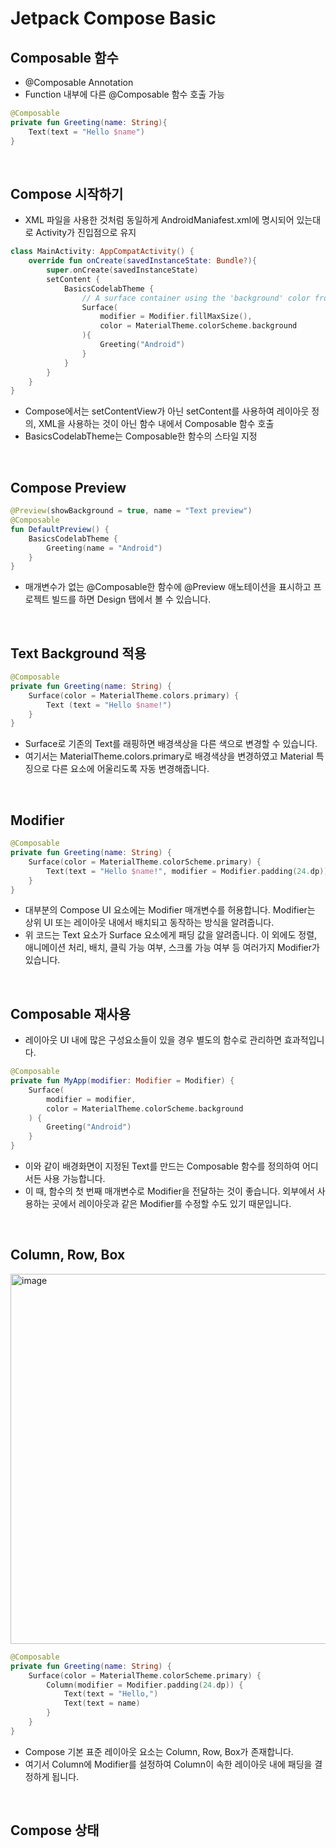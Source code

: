 # Jetpack Compose Basic

## Composable 함수
- @Composable Annotation
- Function 내부에 다른 @Composable 함수 호출 가능
```kotlin
@Composable
private fun Greeting(name: String){
    Text(text = "Hello $name")
}
```

<br>

## Compose 시작하기
- XML 파일을 사용한 것처럼 동일하게 AndroidManiafest.xml에 명시되어 있는대로 Activity가 진입점으로 유지

```kotlin
class MainActivity: AppCompatActivity() {
    override fun onCreate(savedInstanceState: Bundle?){
        super.onCreate(savedInstanceState)
        setContent {
            BasicsCodelabTheme {
                // A surface container using the 'background' color from the theme
                Surface(
                    modifier = Modifier.fillMaxSize(),
                    color = MaterialTheme.colorScheme.background
                ){
                    Greeting("Android")
                }
            }
        }
    }
}
```
- Compose에서는 setContentView가 아닌 setContent를 사용하여 레이아웃 정의, XML을 사용하는 것이 아닌 함수 내에서 Composable 함수 호출
- BasicsCodelabTheme는 Composable한 함수의 스타일 지정

<br>

## Compose Preview
```kotlin
@Preview(showBackground = true, name = "Text preview")
@Composable
fun DefaultPreview() {
    BasicsCodelabTheme {
        Greeting(name = "Android")
    }
}
```
- 매개변수가 없는 @Composable한 함수에 @Preview 애노테이션을 표시하고 프로젝트 빌드를 하면 Design 탭에서 볼 수 있습니다.

<br>

## Text Background 적용
```kotlin
@Composable
private fun Greeting(name: String) {
    Surface(color = MaterialTheme.colors.primary) {
        Text (text = "Hello $name!")
    }
}
```
- Surface로 기존의 Text를 래핑하면 배경색상을 다른 색으로 변경할 수 있습니다.
- 여기서는 MaterialTheme.colors.primary로 배경색상을 변경하였고 Material 특징으로 다른 요소에 어울리도록 자동 변경해줍니다.

<br>

## Modifier
```kotlin
@Composable
private fun Greeting(name: String) {
    Surface(color = MaterialTheme.colorScheme.primary) {
        Text(text = "Hello $name!", modifier = Modifier.padding(24.dp))
    }
}
```
- 대부분의 Compose UI 요소에는 Modifier 매개변수를 허용합니다. Modifier는 상위 UI 또는 레이아웃 내에서 배치되고 동작하는 방식을 알려줍니다.
- 위 코드는 Text 요소가 Surface 요소에게 패딩 값을 알려줍니다. 이 외에도 정렬, 애니메이션 처리, 배치, 클릭 가능 여부, 스크롤 가능 여부 등 여러가지 Modifier가 있습니다.

<br>

## Composable 재사용
- 레이아웃 UI 내에 많은 구성요소들이 있을 경우 별도의 함수로 관리하면 효과적입니다.
```kotlin
@Composable
private fun MyApp(modifier: Modifier = Modifier) {
    Surface(
        modifier = modifier,
        color = MaterialTheme.colorScheme.background
    ) {
        Greeting("Android")
    }
}
```
- 이와 같이 배경화면이 지정된 Text를 만드는 Composable 함수를 정의하여 어디서든 사용 가능합니다.
- 이 때, 함수의 첫 번째 매개변수로 Modifier을 전달하는 것이 좋습니다. 외부에서 사용하는 곳에서 레이아웃과 같은 Modifier를 수정할 수도 있기 때문입니다.

<br>

## Column, Row, Box
<img width="592" alt="image" src="https://user-images.githubusercontent.com/34837583/202500378-c100d689-c25c-43c7-9151-27c92ec98e93.png">

```kotlin
@Composable
private fun Greeting(name: String) {
    Surface(color = MaterialTheme.colorScheme.primary) {
        Column(modifier = Modifier.padding(24.dp)) {
            Text(text = "Hello,")
            Text(text = name)
        }
    }
}
```
- Compose 기본 표준 레이아웃 요소는 Column, Row, Box가 존재합니다.
- 여기서 Column에 Modifier를 설정하여 Column이 속한 레이아웃 내에 패딩을 결정하게 됩니다.

<br>

## Compose 상태